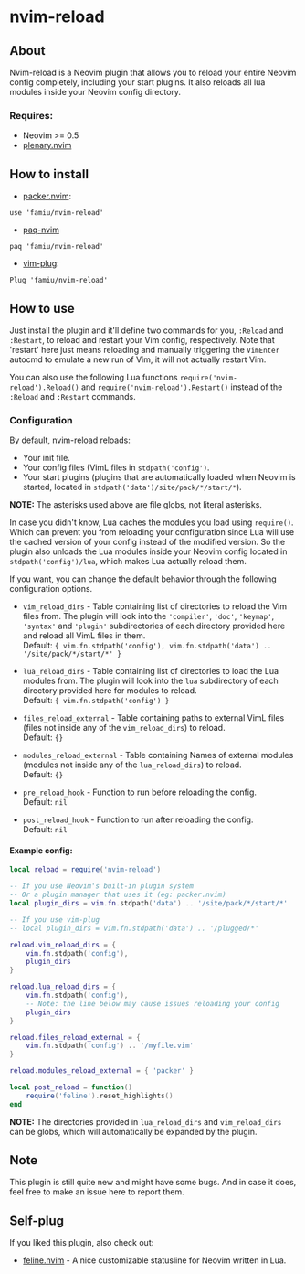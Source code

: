 # nvim-reload
## About
Nvim-reload is a Neovim plugin that allows you to reload your entire Neovim config completely, including your start plugins. It also reloads all lua modules inside your Neovim config directory.

### Requires:
* Neovim >= 0.5
* [plenary.nvim](https://github.com/nvim-lua/plenary.nvim)

## How to install
* [packer.nvim](https://github.com/wbthomason/packer.nvim/):
```
use 'famiu/nvim-reload'
```

* [paq-nvim](https://github.com/savq/paq-nvim/)
```
paq 'famiu/nvim-reload'
```

* [vim-plug](https://github.com/junegunn/vim-plug/):
```
Plug 'famiu/nvim-reload'
```

## How to use
Just install the plugin and it'll define two commands for you, `:Reload` and `:Restart`, to reload and restart your Vim config, respectively. Note that 'restart' here just means reloading and manually triggering the `VimEnter` autocmd to emulate a new run of Vim, it will not actually restart Vim.

You can also use the following Lua functions `require('nvim-reload').Reload()` and `require('nvim-reload').Restart()` instead of the `:Reload` and `:Restart` commands.

### Configuration
By default, nvim-reload reloads:
* Your init file.
* Your config files (VimL files in `stdpath('config')`. 
* Your start plugins (plugins that are automatically loaded when Neovim is started, located in `stdpath('data')/site/pack/*/start/*`).

**NOTE:** The asterisks used above are file globs, not literal asterisks.

In case you didn't know, Lua caches the modules you load using `require()`. Which can prevent you from reloading your configuration since Lua will use the cached version of your config instead of the modified version. So the plugin also unloads the Lua modules inside your Neovim config located in `stdpath('config')/lua`, which makes Lua actually reload them.

If you want, you can change the default behavior through the following configuration options.

* `vim_reload_dirs` - Table containing list of directories to reload the Vim files from. The plugin will look into the `'compiler'`, `'doc'`, `'keymap'`, `'syntax'` and `'plugin'` subdirectories of each directory provided here and reload all VimL files in them.<br>Default: `{ vim.fn.stdpath('config'), vim.fn.stdpath('data') .. '/site/pack/*/start/*' }`

* `lua_reload_dirs` - Table containing list of directories to load the Lua modules from. The plugin will look into the `lua` subdirectory of each directory provided here for modules to reload.<br>Default: `{ vim.fn.stdpath('config') }`

* `files_reload_external` - Table containing paths to external VimL files (files not inside any of the `vim_reload_dirs`) to reload.<br>Default: `{}`

* `modules_reload_external` - Table containing Names of external modules (modules not inside any of the `lua_reload_dirs`) to reload.<br>Default: `{}`

* `pre_reload_hook` - Function to run before reloading the config.
<br>Default: `nil`

* `post_reload_hook` - Function to run after reloading the config.
<br>Default: `nil`

#### Example config:
```lua
local reload = require('nvim-reload')

-- If you use Neovim's built-in plugin system
-- Or a plugin manager that uses it (eg: packer.nvim)
local plugin_dirs = vim.fn.stdpath('data') .. '/site/pack/*/start/*'

-- If you use vim-plug
-- local plugin_dirs = vim.fn.stdpath('data') .. '/plugged/*'

reload.vim_reload_dirs = {
    vim.fn.stdpath('config'),
    plugin_dirs
}

reload.lua_reload_dirs = {
    vim.fn.stdpath('config'),
    -- Note: the line below may cause issues reloading your config
    plugin_dirs
}

reload.files_reload_external = {
    vim.fn.stdpath('config') .. '/myfile.vim'
}

reload.modules_reload_external = { 'packer' }

local post_reload = function()
    require('feline').reset_highlights()
end
```

**NOTE:** The directories provided in `lua_reload_dirs` and `vim_reload_dirs` can be globs, which will automatically be expanded by the plugin.

## Note
This plugin is still quite new and might have some bugs. And in case it does, feel free to make an issue here to report them.

## Self-plug
If you liked this plugin, also check out:
* [feline.nvim](https://github.com/famiu/feline.nvim) - A nice customizable statusline for Neovim written in Lua.
